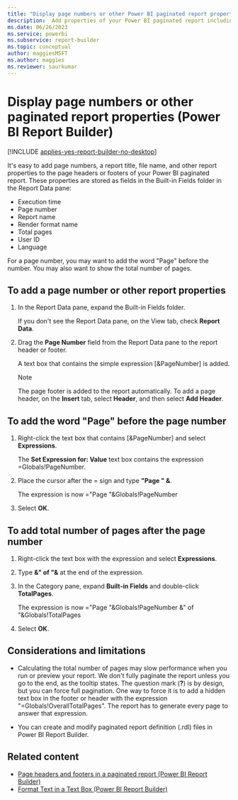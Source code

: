 ```yaml
---
title: "Display page numbers or other Power BI paginated report properties | Microsoft Docs"
description:  Add properties of your Power BI paginated report including page numbers, filenames, and titles, for display in page headers or footers. 
ms.date: 06/26/2023
ms.service: powerbi
ms.subservice: report-builder
ms.topic: conceptual
author: maggiesMSFT
ms.author: maggies
ms.reviewer: saurkumar
---
```

# Display page numbers or other paginated report properties (Power BI Report Builder)

[!INCLUDE [applies-yes-report-builder-no-desktop](../../includes/applies-yes-report-builder-no-desktop.md)]

  It's easy to add page numbers, a report title, file name, and other report properties to the page headers or footers of your Power BI paginated report. These properties are stored as fields in the Built-in Fields folder in the Report Data pane:  
  
- Execution time    
- Page number  
- Report name   
- Render format name 
- Total pages  
- User ID   
- Language  
  
 For a page number, you may want to add the word "Page" before the number. You may also want to show the total number of pages.  
   
## To add a page number or other report properties  
  
1.  In the Report Data pane, expand the Built-in Fields folder.  
  
    If you don't see the Report Data pane, on the View tab, check **Report Data**.  
  
1.  Drag the **Page Number** field from the Report Data pane to the report header or footer.  

    A text box that contains the simple expression [&PageNumber] is added. 

    > [!NOTE]  
    >  The page footer is added to the report automatically. To add a page header, on the **Insert** tab, select **Header**, and then select **Add Header**.  
  
## To add the word "Page" before the page number  
  
1.  Right-click the text box that contains [&PageNumber] and select **Expressions**.  
  
     The **Set Expression for: Value** text box contains the expression =Globals!PageNumber.  
  
1.  Place the cursor after the = sign and type **"Page " &**.  
  
     The expression is now  ="Page "&Globals!PageNumber  
  
1.  Select **OK**.
  
## To add total number of pages after the page number  
  
1.  Right-click the text box with the expression and select **Expressions**.  
  
1.  Type **&" of "&** at the end of the expression.  
  
1.  In the Category pane, expand **Built-in Fields** and double-click **TotalPages**.  
  
     The expression is now ="Page "&Globals!PageNumber &" of "&Globals!TotalPages  
  
1.  Select **OK**.

## Considerations and limitations

- Calculating the total number of pages may slow performance when you run or preview your report. We don't fully paginate the report unless you go to the end, as the tooltip states. The question mark (**?**) is by design, but you can force full pagination. One way to force it is to add a hidden text box in the footer or header with the expression "=Globals!OverallTotalPages". The report has to generate every page to answer that expression. 

- You can create and modify paginated report definition (.rdl) files in Power BI Report Builder.

## Related content

- [Page headers and footers in a paginated report (Power BI Report Builder)](page-headers-footers-report-builder-service.md)  
- [Format Text in a Text Box (Power BI Report Builder)](textbox/format-text-in-a-text-box-report-builder-and-service.md)  
  
  
